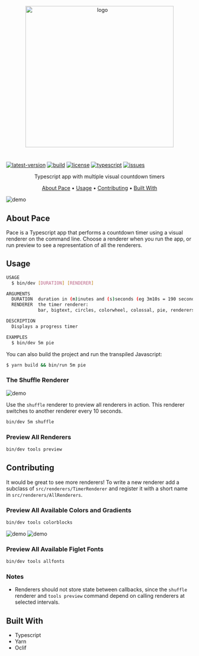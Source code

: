 
<p align="center">
  <img width="400" height="381" src="media/logo.png" alt="logo"><br><h1></h1>

[![latest-version](https://img.shields.io/github/v/release/swartzrock/pace?label=Latest%20Version)](https://github.com/swartzrock/pace/releases/latest)
[![build](https://img.shields.io/github/workflow/status/swartzrock/pace/Yarn%20Test)](https://github.com/swartzrock/pace/actions/workflows/yarn-test.yml)
[![license](https://img.shields.io/badge/license-ISC-informational)](https://github.com/swartzrock/pace/blob/main/LICENSE)
[![typescript](https://img.shields.io/badge/Language-Typescript-blue)](https://www.typescriptlang.org/)
[![issues](https://img.shields.io/github/issues/swartzrock/pace)](https://github.com/swartzrock/pace/issues)

<p align="center">Typescript app with multiple visual countdown timers</p>



<p align="center">
  <a href="#about-pace">About Pace</a> •
  <a href="#usage">Usage</a> •
  <a href="#contributing">Contributing</a> •
  <a href="#built-with">Built With</a>
</p>

<p align="center">
	
![demo](media/all_renderers.gif)
</p>

## About Pace
Pace is a Typescript app that performs a countdown timer using a visual renderer on the command line. 
Choose a renderer when you run the app, or run preview to see a representation of all the renderers.

## Usage
```sh
USAGE
  $ bin/dev [DURATION] [RENDERER]

ARGUMENTS
  DURATION  duration in (m)inutes and (s)seconds (eg 3m10s = 190 seconds)
  RENDERER  the timer renderer:
            bar, bigtext, circles, colorwheel, colossal, pie, renderers, shuffle, slant, sweep

DESCRIPTION
  Displays a progress timer

EXAMPLES
  $ bin/dev 5m pie
```

You can also build the project and run the transpiled Javascript:
```sh
$ yarn build && bin/run 5m pie
```



### The Shuffle Renderer

![demo](media/pace-shuffle.gif)

Use the `shuffle` renderer to preview all renderers in action. This renderer switches to another renderer every 10 seconds.

```sh 
bin/dev 5m shuffle
```


### Preview All Renderers
```sh 
bin/dev tools preview
```


## Contributing
It would be great to see more renderers! To write a new renderer add a subclass of `src/renderers/TimerRenderer` and register it with
a short name in `src/renderers/AllRenderers`. 

### Preview All Available Colors and Gradients
```sh 
bin/dev tools colorblocks
```

![demo](media/colorblocks-gradients.png) ![demo](media/colorblocks-palettes.png)

### Preview All Available Figlet Fonts
```sh 
bin/dev tools allfonts
```


### Notes
* Renderers should not store state between callbacks, since the `shuffle` renderer and `tools preview` command depend on calling renderers at selected intervals.

## Built With
* Typescript
* Yarn
* Oclif


